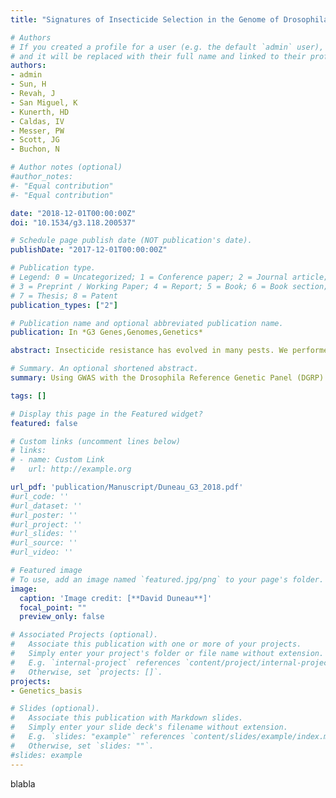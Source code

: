 ```yaml
---
title: "Signatures of Insecticide Selection in the Genome of Drosophila melanogaster."

# Authors
# If you created a profile for a user (e.g. the default `admin` user), write the username (folder name) here 
# and it will be replaced with their full name and linked to their profile.
authors: 
- admin
- Sun, H 
- Revah, J
- San Miguel, K
- Kunerth, HD 
- Caldas, IV
- Messer, PW
- Scott, JG 
- Buchon, N

# Author notes (optional)
#author_notes:
#- "Equal contribution"
#- "Equal contribution"

date: "2018-12-01T00:00:00Z"
doi: "10.1534/g3.118.200537"

# Schedule page publish date (NOT publication's date).
publishDate: "2017-12-01T00:00:00Z"

# Publication type.
# Legend: 0 = Uncategorized; 1 = Conference paper; 2 = Journal article;
# 3 = Preprint / Working Paper; 4 = Report; 5 = Book; 6 = Book section;
# 7 = Thesis; 8 = Patent
publication_types: ["2"]

# Publication name and optional abbreviated publication name.
publication: In *G3 Genes,Genomes,Genetics*

abstract: Insecticide resistance has evolved in many pests. We performed a GWAS approach with the Drosophila Genetic Reference Panel (DGRP) to identify the mutations involved in resistance to two insecticides. Most variation in parathion resistance was associated with Ace, while most variation in deltamethrin resistance was associated with Cyp6a23, encoding a detoxification enzyme never previously associated with resistance. A “nested GWAS” revealed the contribution of other loci. We observed signatures of recent selective sweeps at all of these resistance loci and confirmed that the soft sweep at Ace is driven by the resistance mutations. Allele frequencies in additional population samples revealed that most resistance mutations are segregating across the globe.

# Summary. An optional shortened abstract.
summary: Using GWAS with the Drosophila Reference Genetic Panel (DGRP) found the genetic basis of the resistance to Parathion and Deltamethrin, two commonly used insecticides.

tags: []

# Display this page in the Featured widget?
featured: false

# Custom links (uncomment lines below)
# links:
# - name: Custom Link
#   url: http://example.org

url_pdf: 'publication/Manuscript/Duneau_G3_2018.pdf'
#url_code: ''
#url_dataset: ''
#url_poster: ''
#url_project: ''
#url_slides: ''
#url_source: ''
#url_video: ''

# Featured image
# To use, add an image named `featured.jpg/png` to your page's folder. 
image:
  caption: 'Image credit: [**David Duneau**]'
  focal_point: ""
  preview_only: false

# Associated Projects (optional).
#   Associate this publication with one or more of your projects.
#   Simply enter your project's folder or file name without extension.
#   E.g. `internal-project` references `content/project/internal-project/index.md`.
#   Otherwise, set `projects: []`.
projects:
- Genetics_basis

# Slides (optional).
#   Associate this publication with Markdown slides.
#   Simply enter your slide deck's filename without extension.
#   E.g. `slides: "example"` references `content/slides/example/index.md`.
#   Otherwise, set `slides: ""`.
#slides: example
---
```


blabla
